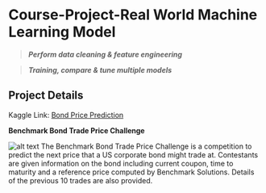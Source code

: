 # Course-Project-Real World Machine Learning Model
>**_Perform data cleaning & feature engineering_**

>**_Training, compare & tune multiple models_**

## Project Details

Kaggle Link: [Bond Price Prediction](https://www.kaggle.com/c/benchmark-bond-trade-price-challenge)

**Benchmark Bond Trade Price Challenge**

![alt text](https://img.etimg.com/thumb/msid-69920676,width-1070,height-580,imgsize-133370,overlay-etmarkets/photo.jpg )
The Benchmark Bond Trade Price Challenge is a competition to predict the next price that a US corporate bond might trade at. Contestants are given information on the bond including current coupon, time to maturity and a reference price computed by Benchmark Solutions.  Details of the previous 10 trades are also provided.  

